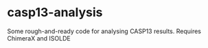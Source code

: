 # casp13-analysis
Some rough-and-ready code for analysing CASP13 results. Requires ChimeraX and ISOLDE
